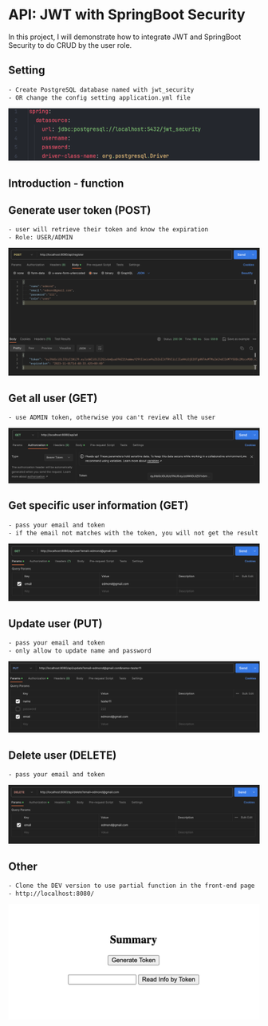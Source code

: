 # API: JWT with SpringBoot Security
In this project, I will demonstrate how to integrate JWT and SpringBoot Security to do CRUD by the user role.

## Setting
    - Create PostgreSQL database named with jwt_security
    - OR change the config setting application.yml file
![Screenshot 2023-10-31 at 23.14.52.png](README_Picture%2FScreenshot%202023-10-31%20at%2023.14.52.png)

## Introduction - function
## Generate user token (POST)
    - user will retrieve their token and know the expiration
    - Role: USER/ADMIN
![Screenshot 2023-10-31 at 23.41.28.png](README_Picture%2FScreenshot%202023-10-31%20at%2023.41.28.png)
## Get all user (GET)
    - use ADMIN token, otherwise you can't review all the user
![Screenshot 2023-10-31 at 23.29.42.png](README_Picture%2FScreenshot%202023-10-31%20at%2023.29.42.png)

## Get specific user information (GET)
    - pass your email and token
    - if the email not matches with the token, you will not get the result
![Screenshot 2023-10-31 at 23.31.47.png](README_Picture%2FScreenshot%202023-10-31%20at%2023.31.47.png)

## Update user (PUT)
    - pass your email and token
    - only allow to update name and password
![Screenshot 2023-10-31 at 23.41.57.png](README_Picture%2FScreenshot%202023-10-31%20at%2023.41.57.png)

## Delete user (DELETE)
    - pass your email and token
![Screenshot 2023-10-31 at 23.35.46.png](README_Picture%2FScreenshot%202023-10-31%20at%2023.35.46.png)

## Other
    - Clone the DEV version to use partial function in the front-end page
    - http://localhost:8080/
![Screenshot 2023-10-31 at 23.43.09.png](README_Picture%2FScreenshot%202023-10-31%20at%2023.43.09.png)